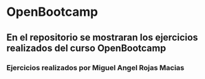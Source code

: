 # OpenBootcamp

## En el repositorio se mostraran los ejercicios realizados del curso OpenBootcamp
### Ejercicios realizados por Miguel Angel Rojas Macias
